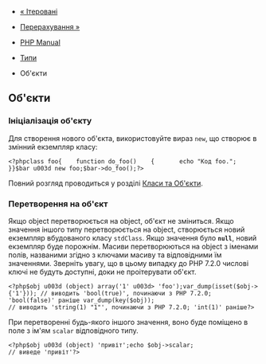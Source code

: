 - [« Ітеровані](language.types.iterable.md)
- [Перерахування »](language.types.enumerations.md)

- [PHP Manual](index.md)
- [Типи](language.types.md)
- Об'єкти

## Об'єкти

### Ініціалізація об'єкту

Для створення нового об'єкта, використовуйте вираз `new`, що створює в
змінний екземпляр класу:

`<?phpclass foo{    function do_foo()    {       echo "Код foo."; }}$bar u003d new foo;$bar->do_foo();?> `

Повний розгляд проводиться у розділі [Класи та
Об'єкти](language.oop5.md).

### Перетворення на об'єкт

Якщо object перетворюється на object, об'єкт не зміниться. Якщо значення
іншого типу перетворюється на object, створюється новий екземпляр
вбудованого класу `stdClass`. Якщо значення було **`null`**, новий
екземпляр буде порожнім. Масиви перетворюються на object з іменами полів,
названими згідно з ключами масиву та відповідними їм значеннями.
Зверніть увагу, що в цьому випадку до PHP 7.2.0 числові ключі не
будуть доступні, доки не проітерувати об'єкт.

` <?php$obj u003d (object) array('1' u003d> 'foo');var_dump(isset($obj->{'1'})); // виводить 'bool(true)', починаючи з PHP 7.2.0; 'bool(false)' раніше var_dump(key($obj)); // виводить 'string(1) "1"', починаючи з PHP 7.2.0; 'int(1)' раніше?> `

При перетворенні будь-якого іншого значення, воно буде поміщено в поле з
ім'ям `scalar` відповідного типу.

` <?php$obj u003d (object) 'привіт';echo $obj->scalar; // виведе 'привіт'?> `
